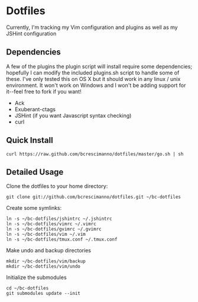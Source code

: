 Dotfiles
========

Currently, I'm tracking my Vim configuration and plugins as well as my JSHint configuration

Dependencies
------------

A few of the plugins the plugin script will install require some dependencies; hopefully
I can modify the included plugins.sh script to handle some of these. I've only tested this
on OS X but it should work in any linux / unix  environment. It won't work on Windows and I won't be
adding support for it--feel free to fork if you want!

* Ack
* Exuberant-ctags
* JSHint (if you want Javascript syntax checking)
* curl

Quick Install
-------------

    curl https://raw.github.com/bcrescimanno/dotfiles/master/go.sh | sh

Detailed Usage
--------------
Clone the dotfiles to your home directory:

    git clone git://github.com/bcrescimanno/dotfiles.git ~/bc-dotfiles

Create some symlinks:

    ln -s ~/bc-dotfiles/jshintrc ~/.jshintrc
    ln -s ~/bc-dotfiles/vimrc ~/.vimrc
    ln -s ~/bc-dotfiles/gvimrc ~/.gvimrc
    ln -s ~/bc-dotfiles/vim ~/.vim
    ln -s ~/bc-dotfiles/tmux.conf ~/.tmux.conf

Make undo and backup directories

    mkdir ~/bc-dotfiles/vim/backup
    mkdir ~/bc-dotfiles/vim/undo

Initialize the submodules

    cd ~/bc-dotfiles
    git submodules update --init
